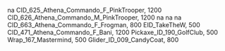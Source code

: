 na
CID_625_Athena_Commando_F_PinkTrooper, 1200
CID_626_Athena_Commando_M_PinkTrooper, 1200
na
na
na
CID_663_Athena_Commando_F_Frogman, 800
EID_TakeTheW, 500
CID_471_Athena_Commando_F_Bani, 1200
Pickaxe_ID_190_GolfClub, 500
Wrap_167_Mastermind, 500
Glider_ID_009_CandyCoat, 800
